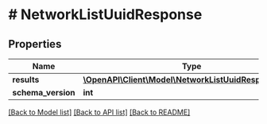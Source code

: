 # # NetworkListUuidResponse

## Properties

Name | Type | Description | Notes
------------ | ------------- | ------------- | -------------
**results** | [**\OpenAPI\Client\Model\NetworkListUuidResponseEntry**](NetworkListUuidResponseEntry.md) |  | [optional]
**schema_version** | **int** |  | [optional]

[[Back to Model list]](../../README.md#models) [[Back to API list]](../../README.md#endpoints) [[Back to README]](../../README.md)
